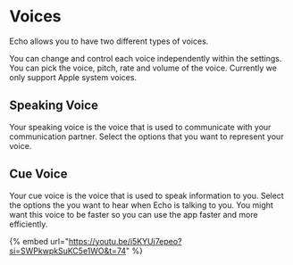 # Voices

Echo allows you to have two different types of voices.

You can change and control each voice independently within the settings. You can pick the voice, pitch, rate and volume of the voice. Currently we only support Apple system voices.

## Speaking Voice

Your speaking voice is the voice that is used to communicate with your communication partner. Select the options that you want to represent your voice.

## Cue Voice

Your cue voice is the voice that is used to speak information to you. Select the options the you want to hear when Echo is talking to you. You might want this voice to be faster so you can use the app faster and more efficiently.

{% embed url="https://youtu.be/i5KYUj7epeo?si=SWPkwpkSuKC5e1WO&t=74" %}
